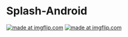 # Splash-Android

<a href="https://imgflip.com/gif/37c99v"><img src="https://i.imgflip.com/37c99v.gif" title="made at imgflip.com"/></a>
<a href="https://imgflip.com/gif/37c9d4"><img src="https://i.imgflip.com/37c9d4.gif" title="made at imgflip.com"/></a>
 
